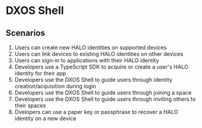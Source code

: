 
# DXOS Shell 

## Scenarios

1. Users can create new HALO identities on supported devices
2. Users can link devices to existing HALO identities on other devices
3. Users can sign-in to applications with their HALO identity
4. Developers use a TypeScript SDK to acquire or create a user's HALO identity for their app
5. Developers use the DXOS Shell to guide users through identity creation/acquisition during login
6. Developers use the DXOS Shell to guide users through joining a space
7. Developers use the DXOS Shell to guide users through inviting others to their spaces
8. Dvelopers can use a paper key or passphrase to recover a HALO identity on a new device

